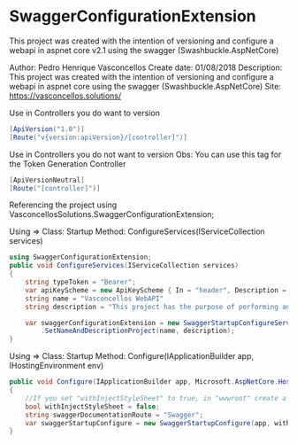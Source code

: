 # SwaggerConfigurationExtension

This project was created with the intention of versioning and configure a webapi in aspnet core v2.1 using the swagger (Swashbuckle.AspNetCore)


Author: Pedro Henrique Vasconcellos
Create date: 01/08/2018
Description: This project was created with the intention of versioning and configure a webapi in aspnet core using the swagger (Swashbuckle.AspNetCore)
Site: https://vasconcellos.solutions/

Use in Controllers you do want to version
```csharp
[ApiVersion("1.0")]
[Route("v{version:apiVersion}/[controller]")]
```

Use in Controllers you do not want to version
Obs: You can use this tag for the Token Generation Controller
```csharp
[ApiVersionNeutral]
[Route("[controller]")]
```
Referencing the project
using VasconcellosSolutions.SwaggerConfigurationExtension;

Using => Class: Startup Method: ConfigureServices(IServiceCollection services)
```csharp
using SwaggerConfigurationExtension;
public void ConfigureServices(IServiceCollection services)
{
    string typeToken = "Bearer";
    var apiKeyScheme = new ApiKeyScheme { In = "header", Description = "Please enter JWT with Bearer into field", Name = "Authorization", Type = "apiKey" };
    string name = "Vasconcellos WebAPI"
    string description = "This project has the purpose of performing an exemplification";

    var swaggerConfigurationExtension = new SwaggerStartupConfigureServices(services, typeToken, apiKeyScheme)
        .SetNameAndDescriptionProject(name, description);
}
```

Using => Class: Startup Method: Configure(IApplicationBuilder app, IHostingEnvironment env)
```csharp
public void Configure(IApplicationBuilder app, Microsoft.AspNetCore.Hosting.IHostingEnvironment env)
{
    //If you set "withInjectStyleSheet" to true, in "wwwroot" create a folder named "swagger" and put a custom css file "swaggercustom.css"
    bool withInjectStyleSheet = false;
    string swaggerDocumentationRoute = "Swagger";
    var swaggerStartupConfigure = new SwaggerStartupConfigure(app, withInjectStyleSheet, swaggerDocumentationRoute);
}
```
